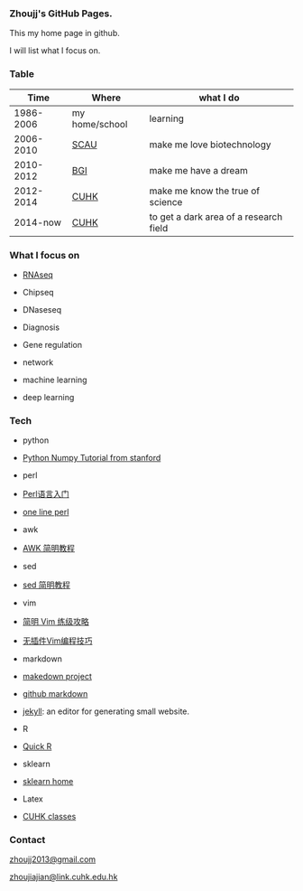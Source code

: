 ### Zhoujj's GitHub Pages.

This my home page in github.

I will list what I focus on.

### Table

Time | Where | what I do
------------ | ------------- | -----------
1986-2006 | my home/school | learning
2006-2010 | [SCAU](http://www.scau.edu.cn) | make me love biotechnology
2010-2012 | [BGI](http://www.genomics.cn/index) | make me have a dream
2012-2014 | [CUHK](http://www.cuhk.edu.hk/english/index.html) | make me know the true of science
2014-now  | [CUHK](http://www.cuhk.edu.hk/english/index.html) | to get a dark area of a research field
 
### What I focus on

- [RNAseq](https://github.com/zhoujj2013/zhoujj2013.github.io/tree/master/rnaseq)

- Chipseq

- DNaseseq

- Diagnosis

- Gene regulation

- network

- machine learning

- deep learning

### Tech

- python
 - [Python Numpy Tutorial from stanford](http://cs231n.github.io/python-numpy-tutorial/)
 
- perl
 - [Perl语言入门](http://ishare.iask.sina.com.cn/f/33584742.html)
 - [one line perl](http://www.unixguide.net/unix/perl_oneliners.shtml)
 
- awk
 - [AWK 简明教程](http://coolshell.cn/articles/9070.html)
 
- sed
 - [sed 简明教程](http://coolshell.cn/articles/9104.html)
 
- vim
 - [简明 Vim 练级攻略](http://coolshell.cn/articles/5426.html)
 - [无插件Vim编程技巧](http://coolshell.cn/articles/11312.html)

- markdown
 - [makedown project](http://daringfireball.net/projects/markdown/)
 - [github markdown](https://guides.github.com/features/mastering-markdown/)
 - [jekyll](https://jekyllrb.com): an editor for generating small website.

- R
 - [Quick R](http://www.statmethods.net)

- sklearn
 - [sklearn home](http://scikit-learn.org/stable/)
 
- Latex
 - [CUHK classes](http://www.cse.cuhk.edu.hk/~yclaw/ipl_latex/)
 
### Contact

zhoujj2013@gmail.com

zhoujiajian@link.cuhk.edu.hk
